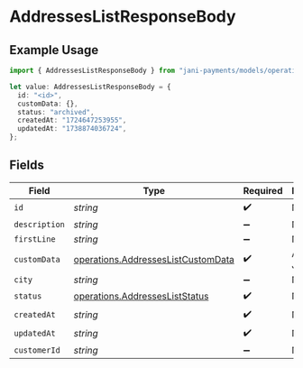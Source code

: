 # AddressesListResponseBody

## Example Usage

```typescript
import { AddressesListResponseBody } from "jani-payments/models/operations";

let value: AddressesListResponseBody = {
  id: "<id>",
  customData: {},
  status: "archived",
  createdAt: "1724647253955",
  updatedAt: "1738874036724",
};
```

## Fields

| Field                                                                                    | Type                                                                                     | Required                                                                                 | Description                                                                              |
| ---------------------------------------------------------------------------------------- | ---------------------------------------------------------------------------------------- | ---------------------------------------------------------------------------------------- | ---------------------------------------------------------------------------------------- |
| `id`                                                                                     | *string*                                                                                 | :heavy_check_mark:                                                                       | N/A                                                                                      |
| `description`                                                                            | *string*                                                                                 | :heavy_minus_sign:                                                                       | N/A                                                                                      |
| `firstLine`                                                                              | *string*                                                                                 | :heavy_minus_sign:                                                                       | N/A                                                                                      |
| `customData`                                                                             | [operations.AddressesListCustomData](../../models/operations/addresseslistcustomdata.md) | :heavy_check_mark:                                                                       | Any valid JSON value                                                                     |
| `city`                                                                                   | *string*                                                                                 | :heavy_minus_sign:                                                                       | N/A                                                                                      |
| `status`                                                                                 | [operations.AddressesListStatus](../../models/operations/addressesliststatus.md)         | :heavy_check_mark:                                                                       | N/A                                                                                      |
| `createdAt`                                                                              | *string*                                                                                 | :heavy_check_mark:                                                                       | N/A                                                                                      |
| `updatedAt`                                                                              | *string*                                                                                 | :heavy_check_mark:                                                                       | N/A                                                                                      |
| `customerId`                                                                             | *string*                                                                                 | :heavy_minus_sign:                                                                       | N/A                                                                                      |